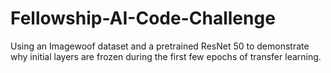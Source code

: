 # Fellowship-AI-Code-Challenge
Using an Imagewoof dataset and a pretrained ResNet 50 to demonstrate why initial layers are frozen during the first few epochs of transfer learning.
